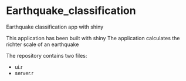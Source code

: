 # Earthquake_classification
Earthquake classification app with shiny

This application has been built with shiny
The application calculates the richter scale of an earthquake


The repository contains two files:
- ui.r
- server.r
